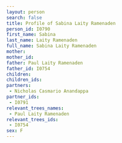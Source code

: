 ```yaml
---
layout: person
search: false
title: Profile of Sabina Laity Ramenaden
person_id: I0790
first_name: Sabina
last_name: Laity Ramenaden
full_name: Sabina Laity Ramenaden
mother: 
mother_id: 
father: Paul Laity Ramenaden
father_id: I0754
children:
children_ids:
partners:
 - Nicholas Casmario Anandappa
partner_ids:
 - I0791
relevant_trees_names:
 - Paul Laity Ramenaden
relevant_trees_ids:
 - I0754
sex: F
---
```


